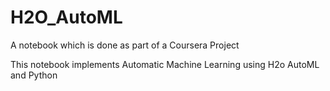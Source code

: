 # H2O_AutoML

A notebook which is done as part of a Coursera Project

This notebook implements Automatic Machine Learning using H2o AutoML and Python

